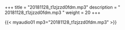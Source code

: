 +++
title = "20181128_t1zjzzd0fdm.mp3"
description = " 20181128_t1zjzzd0fdm.mp3 "
weight = 20
+++

{{< myaudio01 mp3="20181128_t1zjzzd0fdm.mp3" >}}


